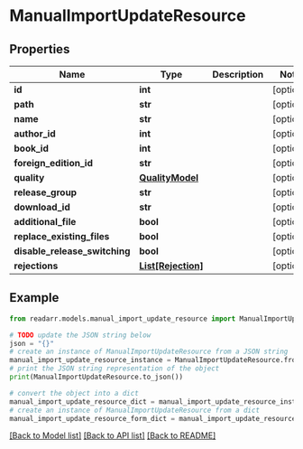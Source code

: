 # ManualImportUpdateResource


## Properties

Name | Type | Description | Notes
------------ | ------------- | ------------- | -------------
**id** | **int** |  | [optional] 
**path** | **str** |  | [optional] 
**name** | **str** |  | [optional] 
**author_id** | **int** |  | [optional] 
**book_id** | **int** |  | [optional] 
**foreign_edition_id** | **str** |  | [optional] 
**quality** | [**QualityModel**](QualityModel.md) |  | [optional] 
**release_group** | **str** |  | [optional] 
**download_id** | **str** |  | [optional] 
**additional_file** | **bool** |  | [optional] 
**replace_existing_files** | **bool** |  | [optional] 
**disable_release_switching** | **bool** |  | [optional] 
**rejections** | [**List[Rejection]**](Rejection.md) |  | [optional] 

## Example

```python
from readarr.models.manual_import_update_resource import ManualImportUpdateResource

# TODO update the JSON string below
json = "{}"
# create an instance of ManualImportUpdateResource from a JSON string
manual_import_update_resource_instance = ManualImportUpdateResource.from_json(json)
# print the JSON string representation of the object
print(ManualImportUpdateResource.to_json())

# convert the object into a dict
manual_import_update_resource_dict = manual_import_update_resource_instance.to_dict()
# create an instance of ManualImportUpdateResource from a dict
manual_import_update_resource_form_dict = manual_import_update_resource.from_dict(manual_import_update_resource_dict)
```
[[Back to Model list]](../README.md#documentation-for-models) [[Back to API list]](../README.md#documentation-for-api-endpoints) [[Back to README]](../README.md)



